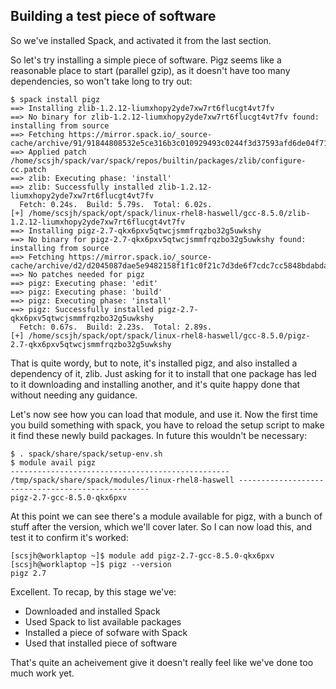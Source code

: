 ## Building a test piece of software

So we've installed Spack, and activated it from the last section.

So let's try installing a simple piece of software.  Pigz seems like a
reasonable place to start (parallel gzip), as it doesn't have too many
dependencies, so won't take long to try out:

```
$ spack install pigz
==> Installing zlib-1.2.12-liumxhopy2yde7xw7rt6flucgt4vt7fv
==> No binary for zlib-1.2.12-liumxhopy2yde7xw7rt6flucgt4vt7fv found: installing from source
==> Fetching https://mirror.spack.io/_source-cache/archive/91/91844808532e5ce316b3c010929493c0244f3d37593afd6de04f71821d5136d9.tar.gz
==> Applied patch /home/scsjh/spack/var/spack/repos/builtin/packages/zlib/configure-cc.patch
==> zlib: Executing phase: 'install'
==> zlib: Successfully installed zlib-1.2.12-liumxhopy2yde7xw7rt6flucgt4vt7fv
  Fetch: 0.24s.  Build: 5.79s.  Total: 6.02s.
[+] /home/scsjh/spack/opt/spack/linux-rhel8-haswell/gcc-8.5.0/zlib-1.2.12-liumxhopy2yde7xw7rt6flucgt4vt7fv
==> Installing pigz-2.7-qkx6pxv5qtwcjsmmfrqzbo32g5uwkshy
==> No binary for pigz-2.7-qkx6pxv5qtwcjsmmfrqzbo32g5uwkshy found: installing from source
==> Fetching https://mirror.spack.io/_source-cache/archive/d2/d2045087dae5e9482158f1f1c0f21c7d3de6f7cdc7cc5848bdabda544e69aa58.tar.gz
==> No patches needed for pigz
==> pigz: Executing phase: 'edit'
==> pigz: Executing phase: 'build'
==> pigz: Executing phase: 'install'
==> pigz: Successfully installed pigz-2.7-qkx6pxv5qtwcjsmmfrqzbo32g5uwkshy
  Fetch: 0.67s.  Build: 2.23s.  Total: 2.89s.
[+] /home/scsjh/spack/opt/spack/linux-rhel8-haswell/gcc-8.5.0/pigz-2.7-qkx6pxv5qtwcjsmmfrqzbo32g5uwkshy
```

That is quite wordy, but to note, it's installed pigz, and also installed a
dependency of it, zlib.  Just asking for it to install that one package has led
to it downloading and installing another, and it's quite happy done that
without needing any guidance.

Let's now see how you can load that module, and use it.  Now the first time you
build something with spack, you have to reload the setup script to make it find
these newly build packages.  In future this wouldn't be necessary:

```
$ . spack/share/spack/setup-env.sh
$ module avail pigz
------------------------------------------------- /tmp/spack/share/spack/modules/linux-rhel8-haswell --------------------------------------------------
pigz-2.7-gcc-8.5.0-qkx6pxv
```

At this point we can see there's a module available for pigz, with a bunch of
stuff after the version, which we'll cover later.  So I can now load this, and
test it to confirm it's worked:

```
[scsjh@worklaptop ~]$ module add pigz-2.7-gcc-8.5.0-qkx6pxv 
[scsjh@worklaptop ~]$ pigz --version
pigz 2.7
```

Excellent.  To recap, by this stage we've:
  - Downloaded and installed Spack
  - Used Spack to list available packages
  - Installed a piece of sofware with Spack
  - Used that installed piece of software

That's quite an acheivement give it doesn't really feel like we've done too
much work yet.
